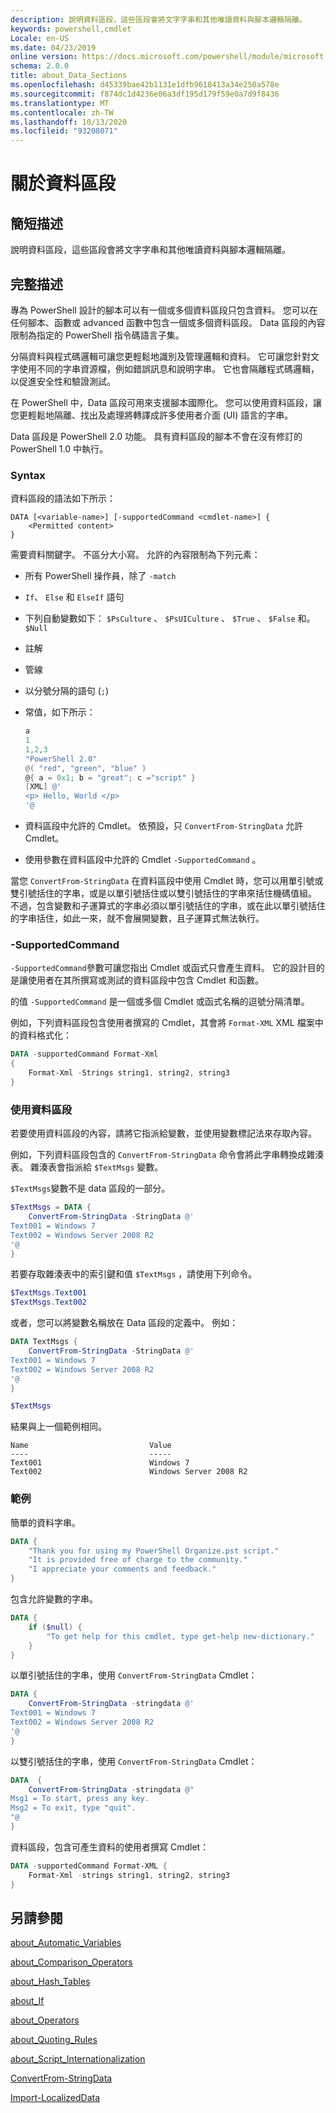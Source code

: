 ```yaml
---
description: 說明資料區段，這些區段會將文字字串和其他唯讀資料與腳本邏輯隔離。
keywords: powershell,cmdlet
Locale: en-US
ms.date: 04/23/2019
online version: https://docs.microsoft.com/powershell/module/microsoft.powershell.core/about/about_data_sections?view=powershell-5.1&WT.mc_id=ps-gethelp
schema: 2.0.0
title: about_Data_Sections
ms.openlocfilehash: d45339bae42b1131e1dfb9618413a34e250a578e
ms.sourcegitcommit: f874dc1d4236e06a3df195d179f59e0a7d9f8436
ms.translationtype: MT
ms.contentlocale: zh-TW
ms.lasthandoff: 10/13/2020
ms.locfileid: "93208071"
---
```

# <a name="about-data-sections"></a>關於資料區段

## <a name="short-description"></a>簡短描述
說明資料區段，這些區段會將文字字串和其他唯讀資料與腳本邏輯隔離。

## <a name="long-description"></a>完整描述

專為 PowerShell 設計的腳本可以有一個或多個資料區段只包含資料。 您可以在任何腳本、函數或 advanced 函數中包含一個或多個資料區段。 Data 區段的內容限制為指定的 PowerShell 指令碼語言子集。

分隔資料與程式碼邏輯可讓您更輕鬆地識別及管理邏輯和資料。 它可讓您針對文字使用不同的字串資源檔，例如錯誤訊息和說明字串。 它也會隔離程式碼邏輯，以促進安全性和驗證測試。

在 PowerShell 中，Data 區段可用來支援腳本國際化。
您可以使用資料區段，讓您更輕鬆地隔離、找出及處理將轉譯成許多使用者介面 (UI) 語言的字串。

Data 區段是 PowerShell 2.0 功能。 具有資料區段的腳本不會在沒有修訂的 PowerShell 1.0 中執行。

### <a name="syntax"></a>Syntax

資料區段的語法如下所示：

```
DATA [<variable-name>] [-supportedCommand <cmdlet-name>] {
    <Permitted content>
}
```

需要資料關鍵字。 不區分大小寫。 允許的內容限制為下列元素：

- 所有 PowerShell 操作員，除了 `-match`
- `If`、 `Else` 和 `ElseIf` 語句
- 下列自動變數如下： `$PsCulture` 、 `$PsUICulture` 、 `$True` 、 `$False` 和。 `$Null`
- 註解
- 管線
- 以分號分隔的語句 (`;`) 
- 常值，如下所示：

  ```powershell
  a
  1
  1,2,3
  "PowerShell 2.0"
  @( "red", "green", "blue" )
  @{ a = 0x1; b = "great"; c ="script" }
  [XML] @'
  <p> Hello, World </p>
  '@
  ```

- 資料區段中允許的 Cmdlet。 依預設，只 `ConvertFrom-StringData` 允許 Cmdlet。
- 使用參數在資料區段中允許的 Cmdlet `-SupportedCommand` 。

當您 `ConvertFrom-StringData` 在資料區段中使用 Cmdlet 時，您可以用單引號或雙引號括住的字串，或是以單引號括住或以雙引號括住的字串來括住機碼值組。 不過，包含變數和子運算式的字串必須以單引號括住的字串，或在此以單引號括住的字串括住，如此一來，就不會展開變數，且子運算式無法執行。

### <a name="-supportedcommand"></a>-SupportedCommand

`-SupportedCommand`參數可讓您指出 Cmdlet 或函式只會產生資料。 它的設計目的是讓使用者在其所撰寫或測試的資料區段中包含 Cmdlet 和函數。

的值 `-SupportedCommand` 是一個或多個 Cmdlet 或函式名稱的逗號分隔清單。

例如，下列資料區段包含使用者撰寫的 Cmdlet，其會將 `Format-XML` XML 檔案中的資料格式化：

```powershell
DATA -supportedCommand Format-Xml
{
    Format-Xml -Strings string1, string2, string3
}
```

### <a name="using-a-data-section"></a>使用資料區段

若要使用資料區段的內容，請將它指派給變數，並使用變數標記法來存取內容。

例如，下列資料區段包含的 `ConvertFrom-StringData` 命令會將此字串轉換成雜湊表。 雜湊表會指派給 `$TextMsgs` 變數。

`$TextMsgs`變數不是 data 區段的一部分。

```powershell
$TextMsgs = DATA {
    ConvertFrom-StringData -StringData @'
Text001 = Windows 7
Text002 = Windows Server 2008 R2
'@
}
```

若要存取雜湊表中的索引鍵和值 `$TextMsgs` ，請使用下列命令。

```powershell
$TextMsgs.Text001
$TextMsgs.Text002
```

或者，您可以將變數名稱放在 Data 區段的定義中。 例如：

```powershell
DATA TextMsgs {
    ConvertFrom-StringData -StringData @'
Text001 = Windows 7
Text002 = Windows Server 2008 R2
'@
}

$TextMsgs
```

結果與上一個範例相同。

```Output
Name                           Value
----                           -----
Text001                        Windows 7
Text002                        Windows Server 2008 R2
```

### <a name="examples"></a>範例

簡單的資料字串。

```powershell
DATA {
    "Thank you for using my PowerShell Organize.pst script."
    "It is provided free of charge to the community."
    "I appreciate your comments and feedback."
}
```

包含允許變數的字串。

```powershell
DATA {
    if ($null) {
        "To get help for this cmdlet, type get-help new-dictionary."
    }
}
```

以單引號括住的字串，使用 `ConvertFrom-StringData` Cmdlet：

```powershell
DATA {
    ConvertFrom-StringData -stringdata @'
Text001 = Windows 7
Text002 = Windows Server 2008 R2
'@
}
```

以雙引號括住的字串，使用 `ConvertFrom-StringData` Cmdlet：

```powershell
DATA  {
    ConvertFrom-StringData -stringdata @"
Msg1 = To start, press any key.
Msg2 = To exit, type "quit".
"@
}
```

資料區段，包含可產生資料的使用者撰寫 Cmdlet：

```powershell
DATA -supportedCommand Format-XML {
    Format-Xml -strings string1, string2, string3
}
```

## <a name="see-also"></a>另請參閱

[about_Automatic_Variables](about_Automatic_Variables.md)

[about_Comparison_Operators](about_Comparison_Operators.md)

[about_Hash_Tables](about_Hash_Tables.md)

[about_If](about_If.md)

[about_Operators](about_Operators.md)

[about_Quoting_Rules](about_Quoting_Rules.md)

[about_Script_Internationalization](about_Script_Internationalization.md)

[ConvertFrom-StringData](xref:Microsoft.PowerShell.Utility.ConvertFrom-StringData)

[Import-LocalizedData](xref:Microsoft.PowerShell.Utility.Import-LocalizedData)
